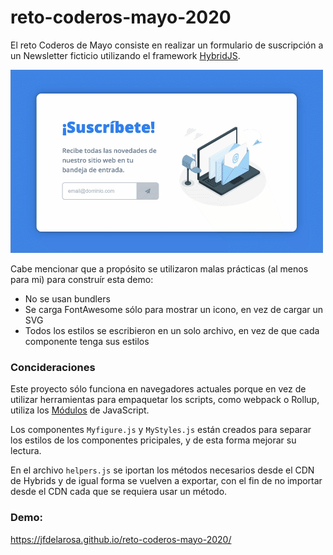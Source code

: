 # reto-coderos-mayo-2020

El reto Coderos de Mayo consiste en realizar un formulario de suscripción a un Newsletter ficticio utilizando el framework [HybridJS](https://hybrids.js.org/).

![Demo](/capture.gif "Demo")

Cabe mencionar que a propósito se utilizaron malas prácticas (al menos para mi) para construír esta demo:

- No se usan bundlers
- Se carga FontAwesome sólo para mostrar un icono, en vez de cargar un SVG
- Todos los estilos se escribieron en un solo archivo, en vez de que cada componente tenga sus estilos

### Concideraciones

Este proyecto sólo funciona en navegadores actuales porque en vez de utilizar herramientas para empaquetar los scripts, como webpack o Rollup, utiliza los [Módulos](https://developer.mozilla.org/en-US/docs/Web/JavaScript/Guide/Modules) de JavaScript.

Los componentes `Myfigure.js` y `MyStyles.js` están creados para separar los estilos de los componentes pricipales, y de esta forma mejorar su lectura.

En el archivo `helpers.js` se iportan los métodos necesarios desde el CDN de Hybrids y de igual forma se vuelven a exportar, con el fin de no importar desde el CDN cada que se requiera usar un método.

### Demo:

https://jfdelarosa.github.io/reto-coderos-mayo-2020/

